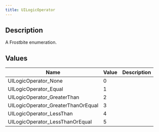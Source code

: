 ```yaml
---
title: UILogicOperator
---
```

## Description

A Frostbite enumeration.

## Values

| Name                                | Value | Description |
| ----------------------------------- | ----- | ----------- |
| UILogicOperator\_None               | 0     |             |
| UILogicOperator\_Equal              | 1     |             |
| UILogicOperator\_GreaterThan        | 2     |             |
| UILogicOperator\_GreaterThanOrEqual | 3     |             |
| UILogicOperator\_LessThan           | 4     |             |
| UILogicOperator\_LessThanOrEqual    | 5     |             |
